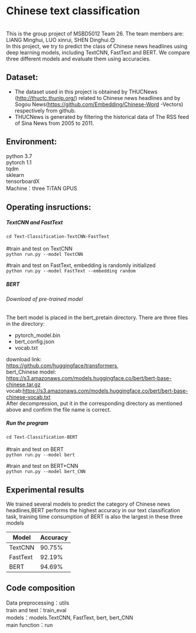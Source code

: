 Chinese text classification
===========================
<br>This is the group project of MSBD5012 Team 26. The team members are: LIANG Minghui, LUO xinrui, SHEN Dinghui.:blush:<br>
In this project, we try to predict the class of Chinese news headlines using deep learning models, including TextCNN, FastText and BERT. We compare three different models and evaluate them using accuracies. 

Dataset:
--------
* The dataset used in this project is obtained by THUCNews (http://thuctc.thunlp.org/) related to Chinese news headlines and by Sogou News(https://github.com/Embedding/Chinese-Word -Vectors) respectively from github. <br>
* THUCNews is generated by filtering the historical data of The RSS feed of Sina News from 2005 to 2011.


Environment:
-----------
python 3.7 <br>
pytorch 1.1 <br>
tqdm <br>
sklearn <br>
tensorboardX <br>
Machine：three TiTAN GPUS

Operating insructions:
----------------------
##### TextCNN and FastText <br>
`cd Text-Classification-TextCNN-FastText`<br>
<br>
 #train and test on TextCNN <br> 
`python run.py --model TextCNN`

 #train and test on FastText, embedding is randomly initialized <br> 
`python run.py --model FastText --embedding random `

##### BERT <br>
###### Download of pre-trained model <br>
The bert model is placed in the bert_pretain directory. There are three files in the directory:
 * pytorch_model.bin
 * bert_config.json
 * vocab.txt

download link:<br>
https://github.com/huggingface/transformers, <br>
bert_Chinese model: https://s3.amazonaws.com/models.huggingface.co/bert/bert-base-chinese.tar.gz <br>
vocab:https://s3.amazonaws.com/models.huggingface.co/bert/bert-base-chinese-vocab.txt <br>
After decompression, put it in the corresponding directory as mentioned above and confirm the file name is correct.<br>
##### Run the program<br>
`cd Text-Classification-BERT` <br>
<br>
#train and test on BERT
<br>`python run.py --model bert`

#train and test on BERT+CNN
<br> `python run.py --model bert_CNN `

Experimental results<br>
------------------------
We trained several models to predict the category of Chinese news headlines,BERT performs the highest accuracy in our text classification task, training time consumption of BERT is also the largest in these three models

| Model  | Accuracy |
| ------------- | ------------- |
| TextCNN   | 90.75%  |
| FastText  | 92.19%|
| BERT      | 94.69%|

Code composition <br>
-----------------
Data preprocessing：utils <br>
train and test：train_eval <br>
models：models.TextCNN, FastText, bert, bert_CNN <br>
main function：run <br>
